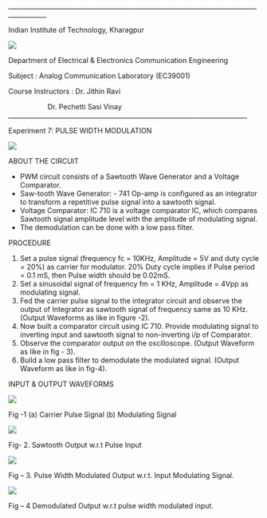 ﻿\_\_\_\_\_\_\_\_\_\_\_\_\_\_\_\_\_\_\_\_\_\_\_\_\_\_\_\_\_\_\_\_\_\_\_\_\_\_\_\_\_\_\_\_\_\_\_\_\_\_\_\_\_\_\_\_\_\_\_\_\_\_\_\_\_\_\_\_\_\_\_\_\_\_\_\_\_\_\_\_\_\_\_\_\_\_\_\_\_\_ 

Indian Institute of Technology, Kharagpur 

![](Aspose.Words.f24c0582-bf2f-459a-875f-c6603c25c856.001.png)

Department of Electrical & Electronics Communication Engineering 

Subject                      : Analog Communication Laboratory (EC39001)  

Course Instructors  : Dr. Jithin Ravi   

`           `Dr. Pechetti Sasi Vinay \_\_\_\_\_\_\_\_\_\_\_\_\_\_\_\_\_\_\_\_\_\_\_\_\_\_\_\_\_\_\_\_\_\_\_\_\_\_\_\_\_\_\_\_\_\_\_\_\_\_\_\_\_\_\_\_\_\_\_\_\_\_\_\_\_\_\_\_\_\_\_\_\_\_\_ 

Experiment 7: PULSE WIDTH MODULATION 

![](Aspose.Words.f24c0582-bf2f-459a-875f-c6603c25c856.002.jpeg)

ABOUT THE CIRCUIT 

- PWM  circuit  consists  of  a  Sawtooth  Wave  Generator  and  a  Voltage Comparator. 
- Saw-tooth Wave Generator: -  741 Op-amp is configured as an integrator to transform a repetitive pulse signal into a sawtooth signal. 
- Voltage  Comparator:  IC  710  is  a  voltage  comparator  IC,  which  compares Sawtooth signal amplitude level with the amplitude of modulating signal. 
- The demodulation can be done with a low pass filter. 

PROCEDURE 

1. Set a pulse signal (frequency fc = 10KHz, Amplitude = 5V and duty cycle = 20%) as carrier for modulator. 20% Duty cycle implies if Pulse period = 0.1 mS, then Pulse width should be 0.02mS. 
1. Set a sinusoidal signal of frequency fm = 1 KHz, Amplitude = 4Vpp as modulating signal. 
1. Fed  the  carrier  pulse  signal  to  the  integrator  circuit  and  observe  the  output  of Integrator as sawtooth signal of frequency same as 10 KHz. (Output Waveforms as like in figure -2). 
1. Now built a comparator circuit using IC 710. Provide modulating signal to inverting input and sawtooth signal to non-inverting i/p of Comparator. 
1. Observe the comparator output on the oscilloscope. (Output Waveform as like in fig - 3). 
1. Build a low pass filter to demodulate the modulated signal. (Output Waveform as like in fig-4).  

INPUT & OUTPUT WAVEFORMS 

![](Aspose.Words.f24c0582-bf2f-459a-875f-c6603c25c856.003.jpeg)

Fig -1 (a) Carrier Pulse Signal    (b) Modulating Signal 

![](Aspose.Words.f24c0582-bf2f-459a-875f-c6603c25c856.004.png)

Fig- 2.  Sawtooth Output w.r.t Pulse Input 

![](Aspose.Words.f24c0582-bf2f-459a-875f-c6603c25c856.005.png)

Fig – 3. Pulse Width Modulated Output w.r.t. Input Modulating Signal. 

![](Aspose.Words.f24c0582-bf2f-459a-875f-c6603c25c856.006.png)

Fig – 4 Demodulated Output w.r.t pulse width modulated input. 
